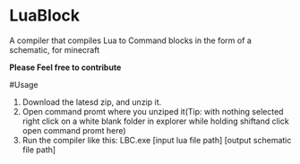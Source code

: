 # LuaBlock
A compiler that compiles Lua to Command blocks in the form of a schematic, for minecraft

**Please Feel free to contribute**

#Usage
1. Download the latesd zip, and unzip it. 
2. Open command promt where you unziped it(Tip: with nothing selected right click on a white blank folder in explorer while holding shiftand click open command promt here)
3. Run the compiler like this: LBC.exe [input lua file path] [output schematic file path]
